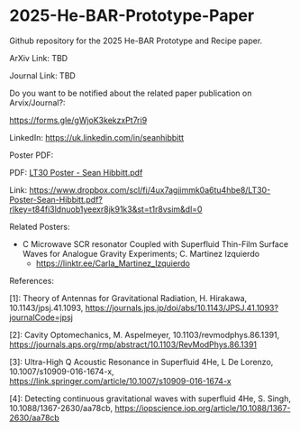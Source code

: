 # 2025-He-BAR-Prototype-Paper
Github repository for the 2025 He-BAR Prototype and Recipe paper.


ArXiv Link: TBD

Journal Link: TBD

Do you want to be notified about the related paper publication on Arvix/Journal?:

https://forms.gle/gWjoK3kekzxPt7ri9


LinkedIn: https://uk.linkedin.com/in/seanhibbitt

Poster PDF:

  PDF:  [LT30 Poster - Sean Hibbitt.pdf](https://github.com/user-attachments/files/21710863/LT30.Poster.-.Sean.Hibbitt.pdf)
  
  Link:  https://www.dropbox.com/scl/fi/4ux7agjimmk0a6tu4hbe8/LT30-Poster-Sean-Hibbitt.pdf?rlkey=t84fi3ldnuob1yeexr8jk91k3&st=t1r8vsim&dl=0




Related Posters:

- C Microwave SCR resonator Coupled with Superfluid Thin-Film Surface Waves for Analogue Gravity Experiments; C. Martinez Izquierdo
  - https://linktr.ee/Carla_Martinez_Izquierdo   



References:

[1]: Theory of Antennas for Gravitational Radiation, H. Hirakawa, 10.1143/jpsj.41.1093, https://journals.jps.jp/doi/abs/10.1143/JPSJ.41.1093?journalCode=jpsj

[2]: Cavity Optomechanics, M. Aspelmeyer, 10.1103/revmodphys.86.1391, https://journals.aps.org/rmp/abstract/10.1103/RevModPhys.86.1391

[3]: Ultra-High Q Acoustic Resonance in Superfluid 4He, L De Lorenzo, 10.1007/s10909-016-1674-x, https://link.springer.com/article/10.1007/s10909-016-1674-x

[4]: Detecting continuous gravitational waves with superfluid 4He, S. Singh, 10.1088/1367-2630/aa78cb, https://iopscience.iop.org/article/10.1088/1367-2630/aa78cb


